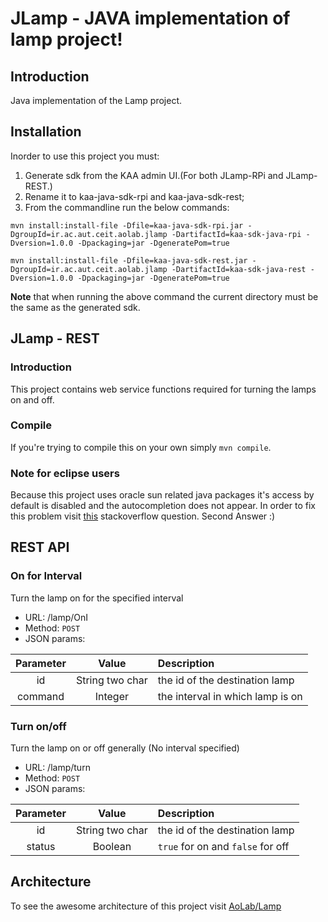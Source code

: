 # JLamp - JAVA implementation of lamp project!
## Introduction
Java implementation of the Lamp project.

## Installation
Inorder to use this project you must:  
1. Generate sdk from the KAA admin UI.(For both JLamp-RPi and JLamp-REST.)   
2. Rename it to kaa-java-sdk-rpi and kaa-java-sdk-rest;  
3. From the commandline run the below commands:  

```shell
mvn install:install-file -Dfile=kaa-java-sdk-rpi.jar -DgroupId=ir.ac.aut.ceit.aolab.jlamp -DartifactId=kaa-sdk-java-rpi -Dversion=1.0.0 -Dpackaging=jar -DgeneratePom=true
```

```shell
mvn install:install-file -Dfile=kaa-java-sdk-rest.jar -DgroupId=ir.ac.aut.ceit.aolab.jlamp -DartifactId=kaa-sdk-java-rest -Dversion=1.0.0 -Dpackaging=jar -DgeneratePom=true
```

**Note** that when running the above command the current directory must be the same as the generated sdk.

## JLamp - REST
### Introduction
This project contains web service functions required for turning the lamps on and off.

### Compile
If you're trying to compile this on your own simply `mvn compile`.

### Note for eclipse users
Because this project uses oracle sun related java packages it's access by default
is disabled and the autocompletion does not appear.
In order to fix this problem visit
[this](http://stackoverflow.com/questions/13155734/eclipse-cant-recognize-com-sun-net-httpserver-httpserver-package)
stackoverflow question. Second Answer :)

## REST API
### On for Interval
Turn the lamp on for the specified interval

- URL:
  /lamp/OnI
- Method:
  `POST`
- JSON params:

| Parameter  | Value           | Description                      |
|:----------:|:---------------:|:-------------------------------- |
| id         | String two char | the id of the destination lamp   |
| command    | Integer         | the interval in which lamp is on |

### Turn on/off  
Turn the lamp on or off generally (No interval specified)  

- URL:
  /lamp/turn
- Method:
  `POST`
- JSON params:

| Parameter  | Value           | Description                       |
|:----------:|:---------------:|:--------------------------------- |
| id         | String two char | the id of the destination lamp    |
| status     | Boolean         | `true` for on and `false` for off |

## Architecture
To see the awesome architecture of this project visit [AoLab/Lamp](https://github.com/AoLab/Lamp) 
